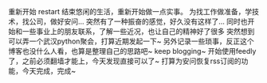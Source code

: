 重新开始 restart
结束悠闲的生活，重新开始做一点实事。
为找工作做准备，学技术，找公司，做好安问...
突然有了一种振奋的感觉，好久没有这样了...
同时也开始和一些事业上的朋友联系，了解一些近况，也让自己的精神好了很多
突然想到可以弄一个武汉python聚会，打算近期发起一下~
另外记录一些琐事，反正这个博客也没什么人看，也算是整理自己的思路吧~
keep blogging~
开始使用feedly了，之前必须翻墙才能上，今天发现直接可以了~
打算为安问恢复rss订阅的功能，今天完成，完成~
